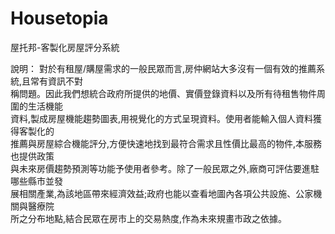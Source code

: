 # Housetopia
屋托邦-客製化房屋評分系統

說明：
對於有租屋/購屋需求的一般民眾而言,房仲網站大多沒有一個有效的推薦系統,且常有資訊不對  
稱問題。因此我們想統合政府所提供的地價、實價登錄資料以及所有待租售物件周圍的生活機能  
資料,製成房屋機能趨勢圖表,用視覺化的方式呈現資料。使用者能輸入個人資料獲得客製化的  
推薦與房屋綜合機能評分,方便快速地找到最符合需求且性價比最高的物件,本服務也提供政策  
與未來房價趨勢預測等功能予使用者參考。除了一般民眾之外,廠商可評估要進駐哪些縣市並發  
展相關產業,為該地區帶來經濟效益;政府也能以查看地圖內各項公共設施、公家機關與醫療院  
所之分布地點,結合民眾在房市上的交易熱度,作為未來規畫市政之依據。  
